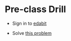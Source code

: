 # Pre-class Drill

- Sign in to [edabit](https://edabit.com/)

- Solve [this problem](https://edabit.com/challenge/f3Lc7Z5dK3p8dahoz)
